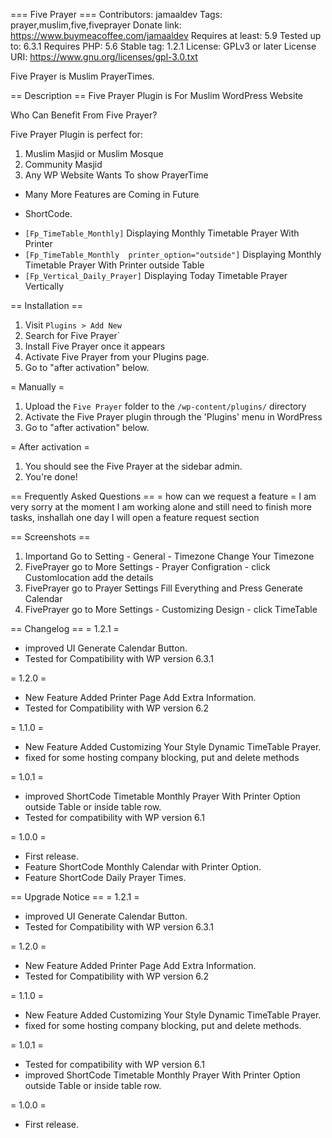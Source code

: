 === Five Prayer ===
Contributors: jamaaldev
Tags: prayer,muslim,five,fiveprayer
Donate link: https://www.buymeacoffee.com/jamaaldev
Requires at least: 5.9
Tested up to: 6.3.1
Requires PHP: 5.6
Stable tag: 1.2.1
License: GPLv3 or later
License URI: https://www.gnu.org/licenses/gpl-3.0.txt

Five Prayer is Muslim PrayerTimes.

== Description ==
Five Prayer Plugin is For Muslim WordPress Website

Who Can Benefit From Five Prayer? 

Five Prayer Plugin is perfect for:
1. Muslim Masjid or Muslim Mosque
2. Community Masjid
3. Any WP Website Wants To show PrayerTime

* Many More Features are Coming in Future

* ShortCode.
 - `[Fp_TimeTable_Monthly]`   Displaying Monthly Timetable Prayer With Printer
 - `[Fp_TimeTable_Monthly  printer_option="outside"]`   Displaying Monthly Timetable Prayer With Printer outside Table
 - `[Fp_Vertical_Daily_Prayer]`   Displaying Today Timetable Prayer Vertically


== Installation ==
1. Visit `Plugins > Add New`
2. Search for Five Prayer`
3. Install Five Prayer once it appears
4. Activate Five Prayer from your Plugins page.
5. Go to \"after activation\" below.

= Manually =

1. Upload the `Five Prayer` folder to the `/wp-content/plugins/` directory
2. Activate the Five Prayer plugin through the \'Plugins\' menu in WordPress
3. Go to \"after activation\" below.

= After activation =

1. You should see the Five Prayer at the sidebar admin.
2. You\'re done!


== Frequently Asked Questions ==
= how can we request a feature =
I am very sorry at the moment I am working alone and still need to finish more tasks, inshallah one day I will open a feature request section  

== Screenshots ==
1. Importand Go to Setting - General - Timezone Change Your Timezone
2. FivePrayer go to More Settings - Prayer Configration - click Customlocation add the details
3. FivePrayer go to Prayer Settings Fill Everything and Press Generate Calendar
4. FivePrayer go to More Settings - Customizing Design - click TimeTable

== Changelog ==
= 1.2.1 =
* improved UI Generate Calendar Button.
* Tested for Compatibility with WP version 6.3.1
  
= 1.2.0 =
* New Feature Added Printer Page Add Extra Information.
* Tested for Compatibility with WP version 6.2
  
= 1.1.0 =
* New Feature Added Customizing Your Style Dynamic TimeTable Prayer.
* fixed for some hosting company blocking, put and delete methods

= 1.0.1 =
* improved ShortCode Timetable Monthly Prayer With Printer Option outside Table or inside table row.
* Tested for compatibility with WP version 6.1

= 1.0.0 =
* First release.
* Feature ShortCode Monthly Calendar with Printer Option.
* Feature ShortCode Daily Prayer Times.

== Upgrade Notice ==
= 1.2.1 =
* improved UI Generate Calendar Button.
* Tested for Compatibility with WP version 6.3.1
  
= 1.2.0 =
* New Feature Added Printer Page Add Extra Information.
* Tested for Compatibility with WP version 6.2
  
= 1.1.0 =
* New Feature Added Customizing Your Style Dynamic TimeTable Prayer.
* fixed for some hosting company blocking, put and delete methods.


= 1.0.1 =
* Tested for compatibility with WP version 6.1
* improved ShortCode Timetable Monthly Prayer With Printer Option outside Table or inside table row.


= 1.0.0 =
* First release.